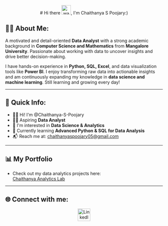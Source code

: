 <div align="center">
# Hi there <img src="https://media.giphy.com/media/hvRJCLFzcasrR4ia7z/giphy.gif" width="30px" alt="waving hand"/>, I'm Chaithanya S Poojary:)
<br> </div>

## 🧑‍💻 About Me:
A motivated and detail-oriented <b>Data Analyst</b> with a strong academic background in <b>Computer Science and Mathematics</b> from <b>Mangalore University</b>. Passionate about working with data to uncover insights and drive better decision-making. 

I have hands-on experience in **Python, SQL, Excel**, and data visualization tools like **Power BI**.
I enjoy transforming raw data into actionable insights and am continuously expanding my knowledge in **data science and machine learning**. Still learning and growing every day!

---
## 👤 Quick Info:
- 🙋‍♂️ Hi! I'm @Chaithanya-S-Poojary  
- 🧑‍💻 Aspiring **Data Analyst**  
- 🎯 I'm interested in **Data Science & Analytics**  
- 📘 Currently learning **Advanced Python & SQL for Data Analysis**  
- 📬 Reach me at: [chaithanyaspoojary05@gmail.com](mailto:chaithanyaspoojary05@gmail.com)

---

##  📊 My Portfolio
- Check out my data analytics projects here:    
 [Chaithanya Analytics Lab](https://github.com/cspoojary/Chaithanya-Analytics-Lab)

---
## 🌐 Connect with me:
<div align = 'center'>
  <a href="www.linkedin.com/in/chaithanya-s-poojary05" target="_blank">
    <img src="https://cdn.jsdelivr.net/gh/devicons/devicon/icons/linkedin/linkedin-original.svg" alt="LinkedIn" width="40" height="40"/>
  </a>





